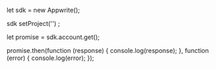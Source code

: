 let sdk = new Appwrite();

sdk
    setProject('')
;

let promise = sdk.account.get();

promise.then(function (response) {
    console.log(response);
}, function (error) {
    console.log(error);
});